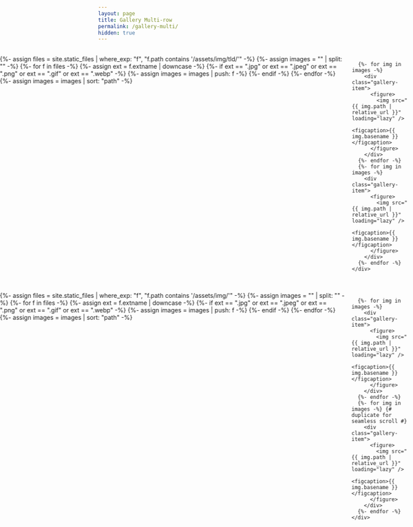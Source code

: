 ```yaml
---
layout: page
title: Gallery Multi-row
permalink: /gallery-multi/
hidden: true
---
```


<style>
/* Shared gallery CSS from previous example */
.full-bleed { position: relative; left: 50%; right: 50%; margin-left: -50vw; margin-right: -50vw; width: 100vw; }
.gallery-scroll { display: flex; overflow: hidden; padding: 1rem 0; width: 100%; }
.gallery-track { display: flex; gap: 1rem; animation: scroll-left 60s linear infinite; }
.gallery-track:hover { animation-play-state: paused; }
.gallery-item { flex: 0 0 auto; height: 320px; display: flex; flex-direction: column; justify-content: flex-start; align-items: center; }
.gallery-item img { height: 300px; width: auto; object-fit: cover; display: block; }
.gallery-item figcaption { font-size: 0.85rem; opacity: 0.75; margin-top: 0.25rem; text-align: center; line-height: 1.2; }
@keyframes scroll-left { 0% { transform: translateX(0); } 100% { transform: translateX(-50%); } }
</style>

<!-- Row 1: Subfolder tld -->
<div class="full-bleed">
  <div class="gallery-scroll">
    <div class="gallery-track">
      {%- assign files = site.static_files | where_exp: "f", "f.path contains '/assets/img/tld/'" -%}
      {%- assign images = "" | split: "" -%}
      {%- for f in files -%}
        {%- assign ext = f.extname | downcase -%}
        {%- if ext == ".jpg" or ext == ".jpeg" or ext == ".png" or ext == ".gif" or ext == ".webp" -%}
          {%- assign images = images | push: f -%}
        {%- endif -%}
      {%- endfor -%}
      {%- assign images = images | sort: "path" -%}

      {%- for img in images -%}
        <div class="gallery-item">
          <figure>
            <img src="{{ img.path | relative_url }}" loading="lazy" />
            <figcaption>{{ img.basename }}</figcaption>
          </figure>
        </div>
      {%- endfor -%}
      {%- for img in images -%} 
        <div class="gallery-item">
          <figure>
            <img src="{{ img.path | relative_url }}" loading="lazy" />
            <figcaption>{{ img.basename }}</figcaption>
          </figure>
        </div>
      {%- endfor -%}
    </div>
  </div>
</div>

<!-- Row 2: Subfolder charlevoix -->
<div class="full-bleed">
  <div class="gallery-scroll">
    <div class="gallery-track">
      {%- assign files = site.static_files | where_exp: "f", "f.path contains '/assets/img/'" -%}
      {%- assign images = "" | split: "" -%}
      {%- for f in files -%}
        {%- assign ext = f.extname | downcase -%}
        {%- if ext == ".jpg" or ext == ".jpeg" or ext == ".png" or ext == ".gif" or ext == ".webp" -%}
          {%- assign images = images | push: f -%}
        {%- endif -%}
      {%- endfor -%}
      {%- assign images = images | sort: "path" -%}

      {%- for img in images -%}
        <div class="gallery-item">
          <figure>
            <img src="{{ img.path | relative_url }}" loading="lazy" />
            <figcaption>{{ img.basename }}</figcaption>
          </figure>
        </div>
      {%- endfor -%}
      {%- for img in images -%} {# duplicate for seamless scroll #}
        <div class="gallery-item">
          <figure>
            <img src="{{ img.path | relative_url }}" loading="lazy" />
            <figcaption>{{ img.basename }}</figcaption>
          </figure>
        </div>
      {%- endfor -%}
    </div>
  </div>
</div>
